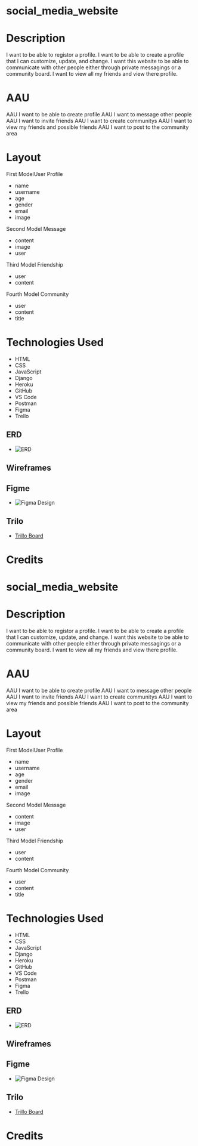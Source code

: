 # social_media_website


# Description
I want to be able to registor a profile. I want to be able to create a profile that I can customize, update, and change. I want this website to be able to communicate with other people either through private messagings or a community board. I want to view all my friends and view there profile.

# AAU
AAU I want to be able to create profile
AAU I want to message other people
AAU I want to invite friends
AAU I want to create communitys
AAU I want to view my friends and possible friends
AAU I want to post to the community area

# Layout
First ModelUser Profile
- name
- username
- age
- gender
- email
- image

Second Model Message
- content
- image
- user

Third Model Friendship
- user
- content

Fourth Model Community
- user
- content
- title

# Technologies Used

- HTML
- CSS
- JavaScript
- Django
- Heroku
- GitHub
- VS Code
- Postman
- Figma
- Trello

## ERD
- ![ERD](<ERD SocialMedia.png>)
## Wireframes

## Figme
- ![Figma Design](<Figma Design.png>)

## Trilo
- [Trillo Board](https://trello.com/b/y8lE891q/final-project)

# Credits 

# social_media_website


# Description
I want to be able to registor a profile. I want to be able to create a profile that I can customize, update, and change. I want this website to be able to communicate with other people either through private messagings or a community board. I want to view all my friends and view there profile.

# AAU
AAU I want to be able to create profile
AAU I want to message other people
AAU I want to invite friends
AAU I want to create communitys
AAU I want to view my friends and possible friends
AAU I want to post to the community area

# Layout
First ModelUser Profile
- name
- username
- age
- gender
- email
- image

Second Model Message
- content
- image
- user

Third Model Friendship
- user
- content

Fourth Model Community
- user
- content
- title

# Technologies Used

- HTML
- CSS
- JavaScript
- Django
- Heroku
- GitHub
- VS Code
- Postman
- Figma
- Trello

## ERD
- ![ERD](<ERD SocialMedia.png>)
## Wireframes

## Figme
- ![Figma Design](<Figma Design.png>)

## Trilo
- [Trillo Board](https://trello.com/b/y8lE891q/final-project)

# Credits 